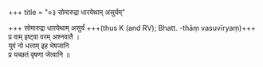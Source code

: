 +++
title = "०३ सोमारुद्रा धारयेथाम् असुर्यम्"

+++
सोमारुद्रा धारयेथाम् असुर्यं +++(thus K (and RV); Bhatt. -thāṃ vasuvīryaṃ)+++  
प्र वाम् इष्ट्वा वरम् अश्नवातै ।  
युवं नो धत्ताम् इह भेषजानि  
प्र यच्छतं वृषणा जेत्वानि ॥